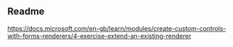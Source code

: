 ## Readme

https://docs.microsoft.com/en-gb/learn/modules/create-custom-controls-with-forms-renderers/4-exercise-extend-an-existing-renderer